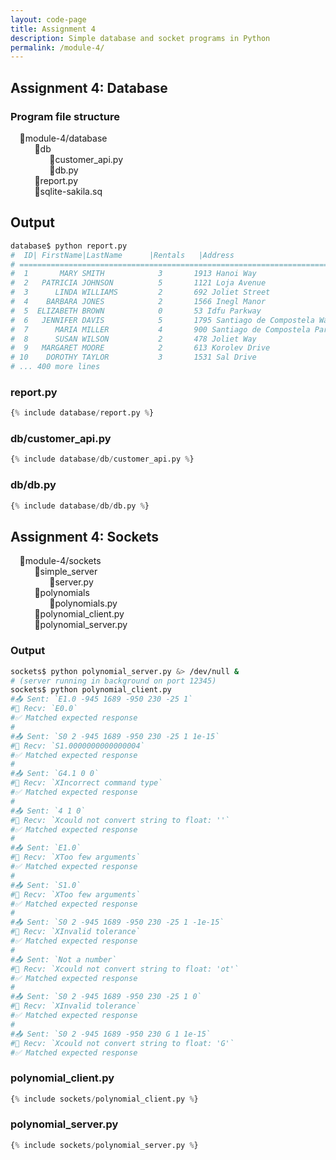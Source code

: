 ```yaml
---
layout: code-page
title: Assignment 4
description: Simple database and socket programs in Python
permalink: /module-4/
---
```


## Assignment 4: Database

<style>
.dirtree .folder {
  list-style-type: '📁';
}

.dirtree .file {
  list-style-type: '📄';
}
</style>

<h3>Program file structure</h3>
<ul class="dirtree">
  <li class="folder">
    <span>module-4/database</span>
    <ul>
      <li class="folder">
        <span>db</span>
        <ul>
          <li class="file">customer_api.py</li>
          <li class="file">db.py</li>
        </ul>
      </li>
      <li class="file">report.py</li>
      <li class="file">sqlite-sakila.sq</li>
    </ul>
  </li>
</ul>

## Output

```bash
database$ python report.py
#  ID| FirstName|LastName      |Rentals   |Address
# ==============================================================================
#  1       MARY SMITH            3       1913 Hanoi Way
#  2   PATRICIA JOHNSON          5       1121 Loja Avenue
#  3      LINDA WILLIAMS         2       692 Joliet Street
#  4    BARBARA JONES            2       1566 Inegl Manor
#  5  ELIZABETH BROWN            0       53 Idfu Parkway
#  6   JENNIFER DAVIS            5       1795 Santiago de Compostela Way
#  7      MARIA MILLER           4       900 Santiago de Compostela Parkway
#  8      SUSAN WILSON           2       478 Joliet Way
#  9   MARGARET MOORE            2       613 Korolev Drive
# 10    DOROTHY TAYLOR           3       1531 Sal Drive
# ... 400 more lines
```

### report.py

```py
{% include database/report.py %}
```

### db/customer_api.py

```py
{% include database/db/customer_api.py %}
```


### db/db.py

```py
{% include database/db/db.py %}
```

## Assignment 4: Sockets

<!-- File directory tree-->
<ul class="dirtree">
  <li class="folder">
    <span>module-4/sockets</span>
    <ul>
      <li class="folder">
        <span>simple_server</span>
        <ul>
          <li class="file">server.py</li>
        </ul>
      </li>
      <li class="folder">
        <span>polynomials</span>
        <ul>
          <li class="file">polynomials.py</li>
        </ul>
      </li>
      <li class="file">polynomial_client.py</li>
      <li class="file">polynomial_server.py</li>
    </ul>
  </li>
</ul>

### Output

```bash
sockets$ python polynomial_server.py &> /dev/null &
# (server running in background on port 12345)
sockets$ python polynomial_client.py
#📤 Sent: `E1.0 -945 1689 -950 230 -25 1`
#📩 Recv: `E0.0`
#✅ Matched expected response
#
#📤 Sent: `S0 2 -945 1689 -950 230 -25 1 1e-15`
#📩 Recv: `S1.0000000000000004`
#✅ Matched expected response
#
#📤 Sent: `G4.1 0 0`
#📩 Recv: `XIncorrect command type`
#✅ Matched expected response
#
#📤 Sent: `4 1 0`
#📩 Recv: `Xcould not convert string to float: ''`
#✅ Matched expected response
#
#📤 Sent: `E1.0`
#📩 Recv: `XToo few arguments`
#✅ Matched expected response
#
#📤 Sent: `S1.0`
#📩 Recv: `XToo few arguments`
#✅ Matched expected response
#
#📤 Sent: `S0 2 -945 1689 -950 230 -25 1 -1e-15`
#📩 Recv: `XInvalid tolerance`
#✅ Matched expected response
#
#📤 Sent: `Not a number`
#📩 Recv: `Xcould not convert string to float: 'ot'`
#✅ Matched expected response
#
#📤 Sent: `S0 2 -945 1689 -950 230 -25 1 0`
#📩 Recv: `XInvalid tolerance`
#✅ Matched expected response
#
#📤 Sent: `S0 2 -945 1689 -950 230 G 1 1e-15`
#📩 Recv: `Xcould not convert string to float: 'G'`
#✅ Matched expected response
```

### polynomial_client.py

```py
{% include sockets/polynomial_client.py %}
```

### polynomial_server.py

```py
{% include sockets/polynomial_server.py %}
```